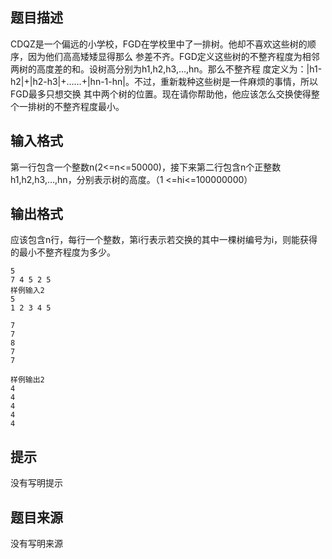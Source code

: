 


## 题目描述
CDQZ是一个偏远的小学校，FGD在学校里中了一排树。他却不喜欢这些树的顺序，因为他们高高矮矮显得那么
参差不齐。FGD定义这些树的不整齐程度为相邻两树的高度差的和。设树高分别为h1,h2,h3,…,hn。那么不整齐程
度定义为：|h1-h2|+|h2-h3|+……+|hn-1-hn|。不过，重新栽种这些树是一件麻烦的事情，所以FGD最多只想交换
其中两个树的位置。现在请你帮助他，他应该怎么交换使得整个一排树的不整齐程度最小。
## 输入格式
第一行包含一个整数n(2<=n<=50000)，接下来第二行包含n个正整数h1,h2,h3,…,hn，分别表示树的高度。（1
<=hi<=100000000）
## 输出格式
应该包含n行，每行一个整数，第i行表示若交换的其中一棵树编号为i，则能获得的最小不整齐程度为多少。

```input1样例输入1
5
7 4 5 2 5
样例输入2
5
1 2 3 4 5

```

```output1样例输出1
7
7
8
7
7

样例输出2
4
4
4
4
4
```

## 提示
没有写明提示
## 题目来源
没有写明来源


